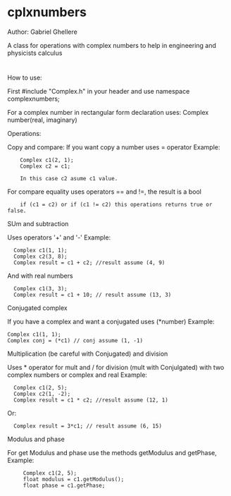 # cplxnumbers
Author: Gabriel Ghellere 

A class for operations with complex numbers to help in engineering and physicists calculus
#

How to use:

First #include "Complex.h" in your header and use namespace complexnumbers;

For a complex number in rectangular form declaration uses:
    Complex number(real, imaginary)
    
Operations:
  
  Copy and compare:
  If you want copy a number uses = operator
  Example:
  
        Complex c1(2, 1);
        Complex c2 = c1; 
        
        In this case c2 asume c1 value.
        
  For compare equality uses operators == and !=, the result is a bool 
        
        if (c1 = c2) or if (c1 != c2) this operations returns true or false.
    
  SUm and subtraction
  
  Uses operators '+' and '-'
  Example:
  
      Complex c1(1, 1);
      Complex c2(3, 8); 
      Complex result = c1 + c2; //result assume (4, 9)
  
  And with real numbers
  
      Complex c1(3, 3);
      Complex result = c1 + 10; // result assume (13, 3)
  
  
  Conjugated complex
  
  If you have a complex and want a conjugated uses (*number)
  Example:
  
    Complex c1(1, 1);
    Complex conj = (*c1) // conj assume (1, -1)
      
  Multiplication (be careful with Conjugated) and division
  
  Uses * operator for mult and / for division (mult with Conjulgated) with two complex numbers or complex and real
  Example:
  
      Complex c1(2, 5);
      Complex c2(1, -2); 
      Complex result = c1 * c2; //result assume (12, 1)
   
   Or:

      Complex result = 3*c1; // result assume (6, 15)
      
      
  Modulus and phase
  
  For get Modulus and phase use the methods getModulus and getPhase, Example:
  
         Complex c1(2, 5);
         float modulus = c1.getModulus();
         float phase = c1.getPhase; 
   
  
    
  
